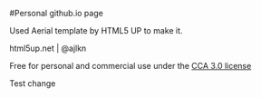 #Personal github.io page

Used Aerial template by HTML5 UP to make it.

html5up.net | @ajlkn

Free for personal and commercial use under the [CCA 3.0 license](html5up.net/license)

Test change

